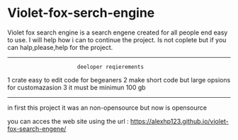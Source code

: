 # Violet-fox-serch-engine
Violet fox search engine is a search engene created for all people end easy to use.
I will help how i can to continue the project.
Is not coplete but if you can halp,please,help for the project.

----------------------------------------------------------------------------------

                          deeloper reqierements

  1 crate easy to edit code for begeaners
  2 make short code but large opsions for customazasion
  3 it must be minimun 100 gb

  ---------------------------------------------------------------------------------

  in first this project it was an non-opensource but now is opensource
  
  you can acces the web site using the url : https://alexhp123.github.io/violet-fox-search-engene/
